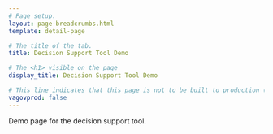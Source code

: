 ```yaml
---
# Page setup.
layout: page-breadcrumbs.html
template: detail-page

# The title of the tab.
title: Decision Support Tool Demo

# The <h1> visible on the page
display_title: Decision Support Tool Demo

# This line indicates that this page is not to be built to production (www.va.gov)
vagovprod: false
---
```


<div class="va-introtext">
Demo page for the decision support tool. 
</div>

<script>
  document.writeln('<p>This is a paragraph written by JavaScript.</p>');
</script>
